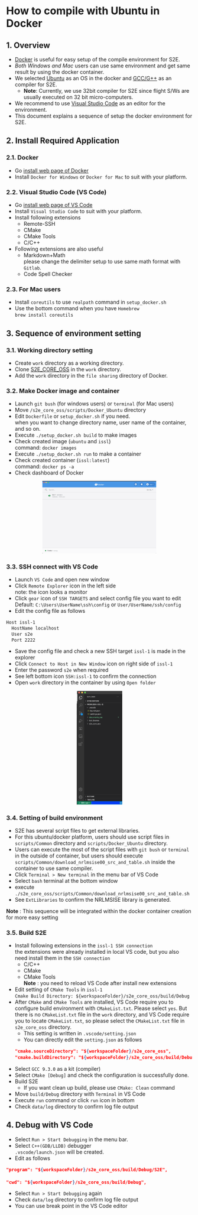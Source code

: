 # How to compile with Ubuntu in Docker 

## 1.  Overview
- [Docker](https://www.docker.com/) is useful for easy setup of the compile environment for S2E.
- *Both Windows and Mac* users can use same environment and get same result by using the docker container.
- We selected [Ubuntu](https://ubuntu.com/) as an OS in the docker and [GCC/G++](https://gcc.gnu.org/) as an compiler for S2E.
  - **Note**: Currently, we use 32bit compiler for S2E since flight S/Ws are usually executed on 32 bit micro-computers. 
- We recommend to use [Visual Studio Code](https://code.visualstudio.com/) as an editor for the environment.
- This document explains a sequence of setup the docker environment for S2E. 

## 2.  Install Required Application
### 2.1. Docker
- Go [install web page of Docker](https://docs.docker.com/get-docker/)
- Install `Docker for Windows` or `Docker for Mac` to suit with your platform.

### 2.2. Visual Studio Code (VS Code)
- Go [install web page of VS Code](https://code.visualstudio.com/)
- Install `Visual Studio Code` to suit with your platform.
- Install following extensions
  - Remote-SSH
  - CMake
  - CMake Tools
  - C/C++
- Following extensions are also useful
  - Markdown+Math  
    please change the delimiter setup to use same math format with `Gitlab`. 
  - Code Spell Checker

### 2.3. **For Mac users**
- Install `coreutils` to use `realpath` command in `setup_docker.sh`
- Use the bottom command when you have `Homebrew`  
  `brew install coreutils`

## 3. Sequence of environment setting
### 3.1. Working directory setting
- Create `work` directory as a working directory.
- Clone [S2E_CORE_OSS](https://gitlab.com/ut_issl/s2e/s2e_core_oss) in the `work` directory.
- Add the `work` directory in the `file sharing` directory of Docker.

### 3.2. Make Docker image and container
- Launch `git bush` (for windows users) or `terminal` (for Mac users)
- Move `/s2e_core_oss/scripts/Docker_Ubuntu` directory
- Edit `Dockerfile` or `setup_docker.sh` if you need.  
  when you want to change directory name, user name of the container, and so on.
- Execute `./setup_docker.sh build` to make images
- Check created image (`ubuntu` and `issl`)  
  command: `docker images`
- Execute `./setup_docker.sh run` to make a container
- Check created container (`issl:latest`)  
  command: `docker ps -a`
- Check dashboard of Docker 
<div align="center">
  <img src="./figs/Docker_container.png" alt="DockerContainer" style="zoom:30%;" />
</div>

### 3.3. SSH connect with VS Code
- Launch `VS Code` and open new window
- Click `Remote Explorer` icon in the left side  
  note: the icon looks a monitor 
- Click `gear` icon of `SSH TARGETS` and select config file you want to edit  
  Default: `C:\Users\UserName\ssh\config` or `User/UserName/ssh/config`
- Edit the config file as follows
``` 
Host issl-1
  HostName localhost
  User s2e
  Port 2222
```
- Save the config file and check a new SSH target `issl-1` is made in the explorer
- Click `Connect to Host in New Window` icon on right side of `issl-1`
- Enter the password `s2e` when required
- See left bottom icon `SSH:issl-1` to confirm the connection
- Open `work` directory in the container by using `Open folder`
<div align="center">
  <img src="./figs/VSC_SSH_connect.png" alt="VSC_SSH_connect" style="zoom:30%;" />
</div>

### 3.4. Setting of build environment
- S2E has several script files to get external libraries.
- For this ubuntu/docker platform, users should use script files in `scripts/Common` directory and `scripts/Docker_Ubuntu` directory.
- Users can execute the most of the script files with `git bush` or `terminal` in the outside of container, but users should execute `scripts/Common/download_nrlmsise00_src_and_table.sh` inside the container to use same compiler.
- Click `Terminal > New terminal` in the menu bar of VS Code
- Select `bash` terminal at the bottom window
- execute `./s2e_core_oss/scripts/Common/download_nrlmsise00_src_and_table.sh`
- See `ExtLibraries` to confirm the NRLMSISE library is generated.

**Note** : This sequence will be integrated within the docker container creation for more easy setting
 

### 3.5. Build S2E
- Install following extensions in the `issl-1 SSH connection`  
  the extensions were already installed in local VS code, but you also need install them in the `SSH connection`
  - C/C++
  - CMake
  - CMake Tools  
**Note** : you need to reload VS Code after install new extensions
- Edit setting of `CMake Tools` in `issl-1`  
  `Cmake Build Directory: ${workspaceFolder}/s2e_core_oss/build/Debug`
- After `CMake` and `CMake Tools` are installed, VS Code require you to configure build environment with `CMakeList.txt`. Please select `yes`. But there is no `CMakeList.txt` file in the `work` directory, and VS Code require you to locate `CMakeList.txt`, so please select the `CMakeList.txt` file in `s2e_core_oss` directory.
  - This setting is written in `.vscode/setting.json`
  - You can directly edit the `setting.json` as follows
  ```json
  "cmake.sourceDirectory": "${workspaceFolder}/s2e_core_oss",
  "cmake.buildDirectory": "${workspaceFolder}/s2e_core_oss/build/Debug",
  ```
- Select `GCC 9.3.0` as a kit (compiler) 
- Select `CMake [Debug]` and check the configuration is successfully done.
- Build S2E
  - If you want clean up build, please use `CMake: Clean` command
- Move `build/Debug` directory with `Terminal` in VS Code
- Execute `run` command or click `run` icon in bottom
- Check `data/log` directory to confirm log file output

## 4. Debug with VS Code
- Select `Run > Start Debugging` in the menu bar.
- Select `C++(GDB/LLDB)` debugger  
  `.vscode/launch.json` will be created.
- Edit as follows
```json
"program": "${workspaceFolder}/s2e_core_oss/build/Debug/S2E",

"cwd": "${workspaceFolder}/s2e_core_oss/build/Debug",
```
- Select `Run > Start Debugging` again
- Check `data/log` directory to confirm log file output
- You can use break point in the VS Code editor